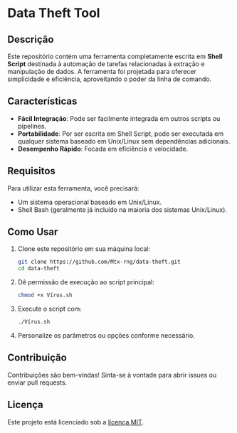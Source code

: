# Data Theft Tool

## Descrição

Este repositório contém uma ferramenta completamente escrita em **Shell Script** destinada à automação de tarefas relacionadas à extração e manipulação de dados. A ferramenta foi projetada para oferecer simplicidade e eficiência, aproveitando o poder da linha de comando.

## Características

- **Fácil Integração**: Pode ser facilmente integrada em outros scripts ou pipelines.
- **Portabilidade**: Por ser escrita em Shell Script, pode ser executada em qualquer sistema baseado em Unix/Linux sem dependências adicionais.
- **Desempenho Rápido**: Focada em eficiência e velocidade.

## Requisitos

Para utilizar esta ferramenta, você precisará:

- Um sistema operacional baseado em Unix/Linux.
- Shell Bash (geralmente já incluído na maioria dos sistemas Unix/Linux).

## Como Usar

1. Clone este repositório em sua máquina local:

   ```bash
   git clone https://github.com/Mtx-rng/data-theft.git
   cd data-theft
   ```

2. Dê permissão de execução ao script principal:

   ```bash
   chmod +x Vírus.sh
   ```

3. Execute o script com:

   ```bash
   ./Vírus.sh
   ```

4. Personalize os parâmetros ou opções conforme necessário.

## Contribuição

Contribuições são bem-vindas! Sinta-se à vontade para abrir issues ou enviar pull requests.

## Licença

Este projeto está licenciado sob a [licença MIT](LICENSE).
